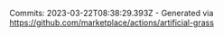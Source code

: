 Commits: 2023-03-22T08:38:29.393Z - Generated via https://github.com/marketplace/actions/artificial-grass
<br>
